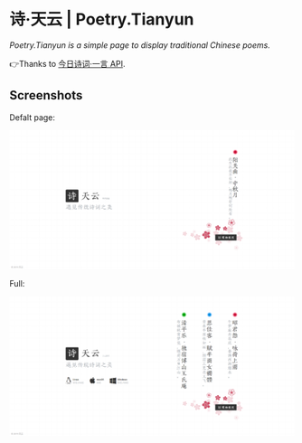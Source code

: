 # 诗·天云 | Poetry.Tianyun

_Poetry.Tianyun is a simple page to display traditional Chinese poems._

👉Thanks to [今日诗词·一言 API](https://www.jinrishici.com/).

## Screenshots

Defalt page:

![](https://github.com/imByteCat/poetry.tianyun/blob/master/screenshots/default.png)

Full:

![](https://github.com/imByteCat/poetry.tianyun/blob/master/screenshots/full.png)